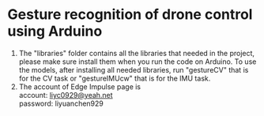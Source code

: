 # Gesture recognition of drone control using Arduino
1. The "libraries" folder contains all the libraries that needed in the project, please make sure install them when you run the code on Arduino.
To use the models, after installing all needed libraries, run "gestureCV" that is for the CV task or "gestureIMUcw" that is for the IMU task.
2. The account of Edge Impulse page is   
  account: liyc0929@yeah.net  
  password: liyuanchen929

